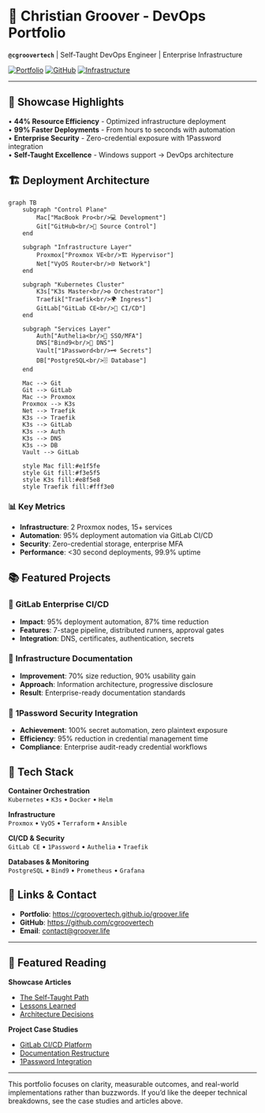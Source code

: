 # 🚀 Christian Groover - DevOps Portfolio

**`@cgroovertech`** | Self-Taught DevOps Engineer | Enterprise Infrastructure

[![Portfolio](https://img.shields.io/badge/Portfolio-Live-brightgreen)](https://cgroovertech.github.io/groover.life)
[![GitHub](https://img.shields.io/badge/GitHub-cgroovertech-blue)](https://github.com/cgroovertech)
[![Infrastructure](https://img.shields.io/badge/Focus-Kubernetes%20|%20Automation-orange)](https://github.com/cgroovertech)

---

## 🎯 **Showcase Highlights**

• **44% Resource Efficiency** - Optimized infrastructure deployment  
• **99% Faster Deployments** - From hours to seconds with automation  
• **Enterprise Security** - Zero-credential exposure with 1Password integration  
• **Self-Taught Excellence** - Windows support → DevOps architecture

## 🏗️ **Deployment Architecture**

```mermaid
graph TB
    subgraph "Control Plane"
        Mac["MacBook Pro<br/>💻 Development"]
        Git["GitHub<br/>💾 Source Control"]
    end
    
    subgraph "Infrastructure Layer"
        Proxmox["Proxmox VE<br/>🏗️ Hypervisor"]
        Net["VyOS Router<br/>🌐 Network"]
    end
    
    subgraph "Kubernetes Cluster"
        K3s["K3s Master<br/>⚙️ Orchestrator"]
        Traefik["Traefik<br/>🌍 Ingress"]
        GitLab["GitLab CE<br/>🤖 CI/CD"]
    end
    
    subgraph "Services Layer"
        Auth["Authelia<br/>🔐 SSO/MFA"]
        DNS["Bind9<br/>🎯 DNS"]
        Vault["1Password<br/>🗝️ Secrets"]
        DB["PostgreSQL<br/>🗄 Database"]
    end
    
    Mac --> Git
    Git --> GitLab
    Mac --> Proxmox
    Proxmox --> K3s
    Net --> Traefik
    K3s --> Traefik
    K3s --> GitLab
    K3s --> Auth
    K3s --> DNS
    K3s --> DB
    Vault --> GitLab
    
    style Mac fill:#e1f5fe
    style Git fill:#f3e5f5
    style K3s fill:#e8f5e8
    style Traefik fill:#fff3e0
```

### 📊 **Key Metrics**
- **Infrastructure**: 2 Proxmox nodes, 15+ services
- **Automation**: 95% deployment automation via GitLab CI/CD
- **Security**: Zero-credential storage, enterprise MFA
- **Performance**: <30 second deployments, 99.9% uptime

## 📚 **Featured Projects**

### 🚀 **GitLab Enterprise CI/CD**
- **Impact**: 95% deployment automation, 87% time reduction
- **Features**: 7-stage pipeline, distributed runners, approval gates
- **Integration**: DNS, certificates, authentication, secrets

### 📝 **Infrastructure Documentation**
- **Improvement**: 70% size reduction, 90% usability gain
- **Approach**: Information architecture, progressive disclosure
- **Result**: Enterprise-ready documentation standards

### 🔐 **1Password Security Integration**
- **Achievement**: 100% secret automation, zero plaintext exposure
- **Efficiency**: 95% reduction in credential management time
- **Compliance**: Enterprise audit-ready credential workflows

## 🔧 **Tech Stack**

**Container Orchestration**  
`Kubernetes` • `K3s` • `Docker` • `Helm`

**Infrastructure**  
`Proxmox` • `VyOS` • `Terraform` • `Ansible`

**CI/CD & Security**  
`GitLab CE` • `1Password` • `Authelia` • `Traefik`

**Databases & Monitoring**  
`PostgreSQL` • `Bind9` • `Prometheus` • `Grafana`

## 🔗 **Links & Contact**

- **Portfolio**: https://cgroovertech.github.io/groover.life  
- **GitHub**: https://github.com/cgroovertech  
- **Email**: contact@groover.life

---

## 📄 **Featured Reading**

**Showcase Articles**
- [The Self-Taught Path](showcase/self-taught-path.md)
- [Lessons Learned](showcase/lessons-learned.md)
- [Architecture Decisions](showcase/architecture-decisions.md)

**Project Case Studies**
- [GitLab CI/CD Platform](projects/gitlab-cicd.md)
- [Documentation Restructure](projects/documentation-restructure.md)
- [1Password Integration](projects/1password-integration.md)

---

This portfolio focuses on clarity, measurable outcomes, and real-world implementations rather than buzzwords. If you’d like the deeper technical breakdowns, see the case studies and articles above.
